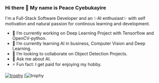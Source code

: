 ### Hi there 👋 My name is Peace Cyebukayire

I'm a Full-Stack Software Developer and an ✨AI enthusiast✨ with self motivation and natural passion 
for continous learning and development.

- 🔭 I’m currently working on Deep Learning Project with Tensorflow and OpenCV-python.
- 🌱 I’m currently learning AI in business, Computer Vision and Deep Learning.
- 👯 I’m looking to collaborate on Object Detection Projects.
- 💬 Ask me about AI.
- ⚡ Fun fact: I get paid for enjoying my hobby.


<!-- [![trophy](https://github-profile-trophy.vercel.app/?username=Cyebukayire&theme=onedark&column=3&margin-w=15&margin-h=15)](https://github.com/Cyebukayire) -->
[![trophy](https://github-profile-trophy.vercel.app/?username=Cyebukayire&theme=onedark&column=3&margin-w=15&margin-h=15)](https://github.com/Cyebukayire)
[![trophy](https://github-profile-trophy.vercel.app/?username=Cyebukayire&rank=S,AAA)
